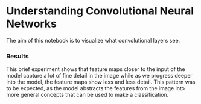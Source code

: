 # Understanding Convolutional Neural Networks

The aim of this notebook is to visualize what convolutional layers see.

### Results

This brief experiment shows that feature maps closer to the input of the model capture a lot of fine detail in the image while as we progress deeper into the model, the feature maps show less and less detail. This pattern was to be expected, as the model abstracts the features from the image into more general concepts that can be used to make a classification.
